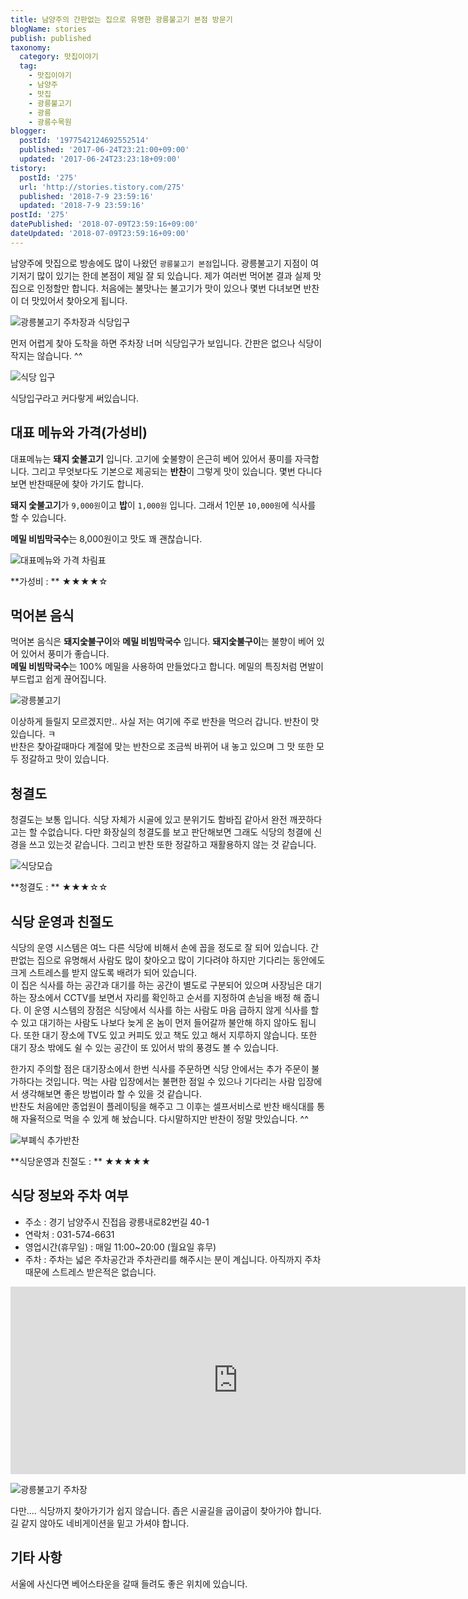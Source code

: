 ```yaml
---
title: 남양주의 간판없는 집으로 유명한 광릉불고기 본점 방문기
blogName: stories
publish: published
taxonomy:
  category: 맛집이야기
  tag:
    - 맛집이야기
    - 남양주
    - 맛집
    - 광릉불고기
    - 광릉
    - 광릉수목원
blogger:
  postId: '1977542124692552514'
  published: '2017-06-24T23:21:00+09:00'
  updated: '2017-06-24T23:23:18+09:00'
tistory:
  postId: '275'
  url: 'http://stories.tistory.com/275'
  published: '2018-7-9 23:59:16'
  updated: '2018-7-9 23:59:16'
postId: '275'
datePublished: '2018-07-09T23:59:16+09:00'
dateUpdated: '2018-07-09T23:59:16+09:00'
---
```


남양주에 맛집으로 방송에도 많이 나왔던 `광릉불고기 본점`입니다. 광릉불고기 지점이 여기저기 많이 있기는 한데 본점이 제일 잘 되 있습니다.
제가 여러번 먹어본 결과 실제 맛집으로 인정할만 합니다. 처음에는 불맛나는 불고기가 맛이 있으나 몇번 다녀보면 반찬이 더 맛있어서 찾아오게 됩니다.

![광릉불고기 주차장과 식당입구](images/20170114_134845.jpg)

먼저 어렵게 찾아 도착을 하면 주차장 너머 식당입구가 보입니다.
간판은 없으나 식당이 작지는 않습니다. ^^

![식당 입구](images/20170114_134802.jpg)

식당입구라고 커다랗게 써있습니다.

## 대표 메뉴와 가격(가성비)

대표메뉴는 **돼지 숯불고기** 입니다. 고기에 숯불향이 은근히 베어 있어서 풍미를 자극합니다. 그리고 무엇보다도 기본으로 제공되는 **반찬**이 그렇게 맛이 있습니다. 몇번 다니다 보면 반찬때문에 찾아 가기도 합니다.

**돼지 숯불고기**가 `9,000원`이고 **밥**이 `1,000원` 입니다. 그래서 1인분 `10,000원`에 식사를 할 수 있습니다.

**메밀 비빔막국수**는 8,000원이고 맛도 꽤 괜찮습니다.

![대표메뉴와 가격 차림표](images/20170114_130508.jpg)

<div class="alert alert-info">
**가성비 : ** ★★★★☆ 
</div>

## 먹어본 음식

먹어본 음식은 **돼지숯불구이**와 **메밀 비빔막국수** 입니다.
**돼지숯불구이**는 불향이 베어 있어 있어서 풍미가 좋습니다.  
**메밀 비빔막국수**는 100% 메밀을 사용하여 만들었다고 합니다. 메밀의 특징처럼 면발이 부드럽고 쉽게 끊어집니다.

![광릉불고기](images/20170114_130858.jpg)

이상하게 들릴지 모르겠지만.. 사실 저는 여기에 주로 반찬을 먹으러 갑니다.
반찬이 맛있습니다. ㅋ  
반찬은 찾아갈때마다 계절에 맞는 반찬으로 조금씩 바뀌어 내 놓고 있으며 그 맛 또한 모두 정갈하고 맛이 있습니다.

## 청결도

청결도는 보통 입니다.
식당 자체가 시골에 있고 분위기도 함바집 같아서 완전 깨끗하다고는 할 수없습니다. 다만 화장실의 청결도를 보고 판단해보면 그래도 식당의 청결에 신경을 쓰고 있는것 같습니다. 그리고 반찬 또한 정갈하고 재활용하지 않는 것 같습니다.

![식당모습](images/CYMERA_20170123_213711.jpg)

<div class="alert alert-info">
**청결도 : ** ★★★☆☆ 
</div>

## 식당 운영과 친절도

식당의 운영 시스템은 여느 다른 식당에 비해서 손에 꼽을 정도로 잘 되어 있습니다. 간판없는 집으로 유명해서 사람도 많이 찾아오고 많이 기다려야 하지만 기다리는 동안에도 크게 스트레스를 받지 않도록 배려가 되어 있습니다.  
이 집은 식사를 하는 공간과 대기를 하는 공간이 별도로 구분되어 있으며 사장님은 대기하는 장소에서 CCTV를 보면서 자리를 확인하고 순서를 지정하여 손님을 배정 해 줍니다.
이 운영 시스템의 장점은 식당에서 식사를 하는 사람도 마음 급하지 않게 식사를 할 수 있고 대기하는 사람도 나보다 늦게 온 놈이 먼저 들어갈까 불안해 하지 않아도 됩니다. 또한 대기 장소에 TV도 있고 커피도 있고 책도 있고 해서 지루하지 않습니다. 또한 대기 장소 밖에도 쉴 수 있는 공간이 또 있어서 밖의 풍경도 볼 수 있습니다.

한가지 주의할 점은 대기장소에서 한번 식사를 주문하면 식당 안에서는 추가 주문이 불가하다는 것입니다. 먹는 사람 입장에서는 불편한 점일 수 있으나 기다리는 사람 입장에서 생각해보면 좋은 방법이라 할 수 있을 것 같습니다.  
반찬도 처음에만 종업원이 플레이팅을 해주고 그 이후는 셀프서비스로 반찬 배식대를 통해 자율적으로 먹을 수 있게 해 놨습니다. 다시말하지만 반찬이 정말 맛있습니다. ^^

![부폐식 추가반찬](images/20170114_134630.jpg)

<div class="alert alert-info">
**식당운영과 친절도 : ** ★★★★★ 
</div>

## 식당 정보와 주차 여부

- 주소 : 경기 남양주시 진접읍 광릉내로82번길 40-1
- 연락처 : 031-574-6631
- 영업시간(휴무일) : 매일 11:00~20:00 (월요일 휴무)
- 주차 : 주차는 넓은 주차공간과 주차관리를 해주시는 분이 계십니다. 아직까지 주차때문에 스트레스 받은적은 없습니다.

<iframe src="https://www.google.com/maps/embed?pb=!1m18!1m12!1m3!1d2167.338227647958!2d127.20483054382274!3d37.745659844345624!2m3!1f0!2f0!3f0!3m2!1i1024!2i768!4f13.1!3m3!1m2!1s0x357ccea13379fb85%3A0x221f0474b4663e33!2z6rSR66aJ67aI6rOg6riwIOuzuOygkA!5e0!3m2!1sko!2skr!4v1498314075486" width="728" height="300" frameborder="0"  allowfullscreen></iframe>

![광릉불고기 주차장](images/20170114_134828.jpg)

다만.... 식당까지 찾아가기가 쉽지 않습니다. 좁은 시골길을 굽이굽이 찾아가야 합니다. 길 같지 않아도 네비게이션을 밑고 가셔야 합니다.

## 기타 사항

서울에 사신다면 베어스타운을 갈때 들려도 좋은 위치에 있습니다.
